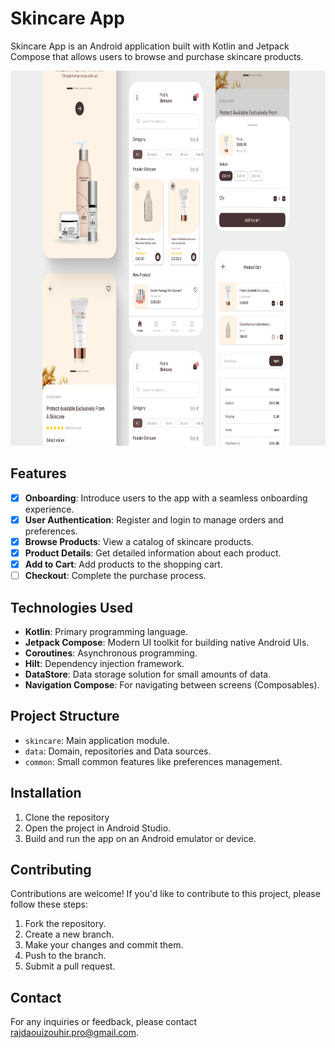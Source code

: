 # Skincare App

Skincare App is an Android application built with Kotlin and Jetpack Compose that allows users to
browse and purchase skincare products.

<img src="./demo/Thumbnail.jpg" height="600" width="800" alt="Soon in play store"/>

## Features

- [x] **Onboarding**: Introduce users to the app with a seamless onboarding experience.
- [x] **User Authentication**: Register and login to manage orders and preferences.
- [x] **Browse Products**: View a catalog of skincare products.
- [x] **Product Details**: Get detailed information about each product.
- [x] **Add to Cart**: Add products to the shopping cart.
- [ ] **Checkout**: Complete the purchase process.

## Technologies Used

- **Kotlin**: Primary programming language.
- **Jetpack Compose**: Modern UI toolkit for building native Android UIs.
- **Coroutines**: Asynchronous programming.
- **Hilt**: Dependency injection framework.
- **DataStore**: Data storage solution for small amounts of data.
- **Navigation Compose**: For navigating between screens (Composables).

## Project Structure

- `skincare`: Main application module.
- `data`: Domain, repositories and Data sources.
- `common`: Small common features like preferences management.

## Installation

1. Clone the repository
2. Open the project in Android Studio.
3. Build and run the app on an Android emulator or device.

## Contributing

Contributions are welcome! If you'd like to contribute to this project, please follow these steps:

1. Fork the repository.
2. Create a new branch.
3. Make your changes and commit them.
4. Push to the branch.
5. Submit a pull request.

## Contact

For any inquiries or feedback, please
contact [rajdaouizouhir.pro@gmail.com](mailto:rajdaouizouhir.pro@gmail.com).

